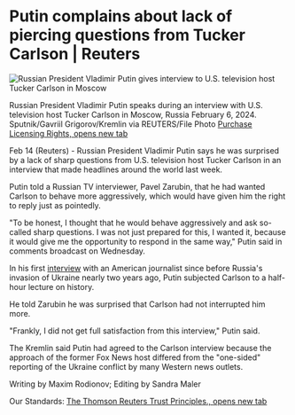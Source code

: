 # Putin complains about lack of piercing questions from Tucker Carlson | Reuters

![Russian President Vladimir Putin gives interview to U.S. television host Tucker Carlson in Moscow](https://cloudfront-us-east-2.images.arcpublishing.com/reuters/GAUEWNUM2FNG3DCC32AA5HLY7I.jpg)

Russian President Vladimir Putin speaks during an interview with U.S. television host Tucker Carlson in Moscow, Russia February 6, 2024. Sputnik/Gavriil Grigorov/Kremlin via REUTERS/File Photo [Purchase Licensing Rights, opens new tab](https://www.reutersagency.com/en/licensereuterscontent/?utm_medium=rcom-article-media&utm_campaign=rcom-rcp-lead)

Feb 14 (Reuters) - Russian President Vladimir Putin says he was surprised by a lack of sharp questions from U.S. television host Tucker Carlson in an interview that made headlines around the world last week.

Putin told a Russian TV interviewer, Pavel Zarubin, that he had wanted Carlson to behave more aggressively, which would have given him the right to reply just as pointedly.

"To be honest, I thought that he would behave aggressively and ask so-called sharp questions. I was not just prepared for this, I wanted it, because it would give me the opportunity to respond in the same way," Putin said in comments broadcast on Wednesday.

In his first [interview](https://www.reuters.com/world/europe/putin-rare-us-interview-says-russia-has-no-interest-attacking-poland-or-latvia-2024-02-09/) with an American journalist since before Russia's invasion of Ukraine nearly two years ago, Putin subjected Carlson to a half-hour lecture on history.

He told Zarubin he was surprised that Carlson had not interrupted him more.

"Frankly, I did not get full satisfaction from this interview," Putin said.

The Kremlin said Putin had agreed to the Carlson interview because the approach of the former Fox News host differed from the "one-sided" reporting of the Ukraine conflict by many Western news outlets.

Writing by Maxim Rodionov; Editing by Sandra Maler

Our Standards: [The Thomson Reuters Trust Principles., opens new tab](https://www.thomsonreuters.com/en/about-us/trust-principles.html)
